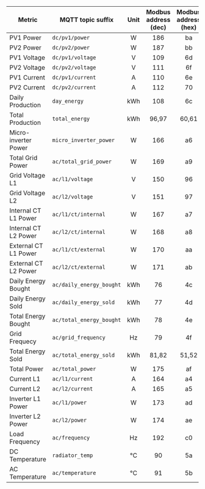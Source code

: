 |Metric|MQTT topic suffix|Unit|Modbus address (dec)|Modbus address (hex)|Modbus data type|Scale factor|
|---|---|:-:|:-:|:-:|:-:|:-:|
|PV1 Power|`dc/pv1/power`|W|186|ba|U_WORD|1|
|PV2 Power|`dc/pv2/power`|W|187|bb|U_WORD|1|
|PV1 Voltage|`dc/pv1/voltage`|V|109|6d|U_WORD|0.1|
|PV2 Voltage|`dc/pv2/voltage`|V|111|6f|U_WORD|0.1|
|PV1 Current|`dc/pv1/current`|A|110|6e|U_WORD|0.1|
|PV2 Current|`dc/pv2/current`|A|112|70|U_WORD|0.1|
|Daily Production|`day_energy`|kWh|108|6c|U_WORD|0.1|
|Total Production|`total_energy`|kWh|96,97|60,61|U_DWORD (LW,HW)|0.1|
|Micro-inverter Power|`micro_inverter_power`|W|166|a6|U_WORD|1|
|Total Grid Power|`ac/total_grid_power`|W|169|a9|S_WORD|1|
|Grid Voltage L1|`ac/l1/voltage`|V|150|96|U_WORD|0.1|
|Grid Voltage L2|`ac/l2/voltage`|V|151|97|U_WORD|0.1|
|Internal CT L1 Power|`ac/l1/ct/internal`|W|167|a7|S_WORD|1|
|Internal CT L2 Power|`ac/l2/ct/internal`|W|168|a8|S_WORD|1|
|External CT L1 Power|`ac/l1/ct/external`|W|170|aa|S_WORD|1|
|External CT L2 Power|`ac/l2/ct/external`|W|171|ab|S_WORD|1|
|Daily Energy Bought|`ac/daily_energy_bought`|kWh|76|4c|U_WORD|0.1|
|Daily Energy Sold|`ac/daily_energy_sold`|kWh|77|4d|U_WORD|0.1|
|Total Energy Bought|`ac/total_energy_bought`|kWh|78|4e|U_WORD|0.1|
|Grid Frequecy|`ac/grid_frequency`|Hz|79|4f|U_WORD|0.01|
|Total Energy Sold|`ac/total_energy_sold`|kWh|81,82|51,52|U_DWORD (LW,HW)|0.1|
|Total Power|`ac/total_power`|W|175|af|S_WORD|1|
|Current L1|`ac/l1/current`|A|164|a4|S_WORD|0.01|
|Current L2|`ac/l2/current`|A|165|a5|S_WORD|0.01|
|Inverter L1 Power|`ac/l1/power`|W|173|ad|S_WORD|1|
|Inverter L2 Power|`ac/l2/power`|W|174|ae|S_WORD|1|
|Load Frequency|`ac/frequency`|Hz|192|c0|U_WORD|0.01|
|DC Temperature|`radiator_temp`|°C|90|5a|S_WORD|0.1|
|AC Temperature|`ac/temperature`|°C|91|5b|S_WORD|0.1|
